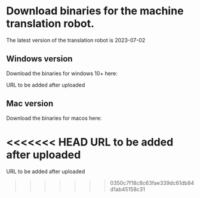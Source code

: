 # Download binaries for the machine translation robot.

The latest version of the translation robot is 2023-07-02

## Windows version
Download the binaries for windows 10+ here:

URL to be added after uploaded

## Mac version
Download the binaries for macos here:

<<<<<<< HEAD
URL to be added after uploaded
=======
URL to be added after uploaded
>>>>>>> 0350c7f18c8c63fae339dc61db84d1ab45158c31
